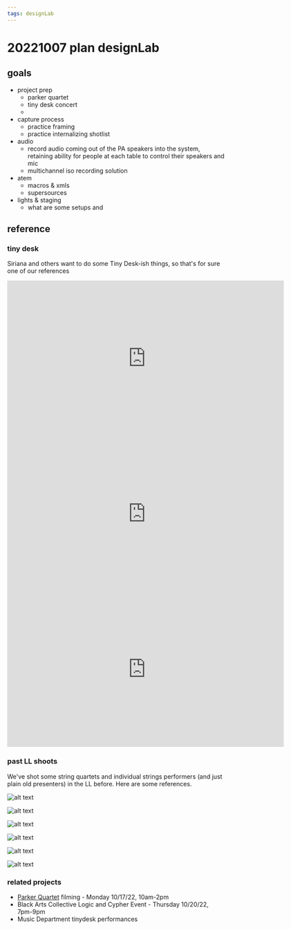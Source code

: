 ```yaml
---
tags: designLab
---
```

# 20221007 plan designLab


## goals

- project prep
    - parker quartet
    - tiny desk concert
    - 
- capture process
    - practice framing
    - practice internalizing shotlist
- audio
    - record audio coming out of the PA speakers into the system, retaining ability for people at each table to control their speakers and mic
    - multichannel iso recording solution
- atem
    - macros & xmls
    - supersources
- lights & staging
    - what are some setups and 
    

## reference

### tiny desk

Siriana and others want to do some Tiny Desk-ish things, so that's for sure one of our references


<iframe width="640" height="360" src="https://www.youtube.com/embed/DFiLdByWIDY" title="YouTube video player" frameborder="0" allow="accelerometer; autoplay; clipboard-write; encrypted-media; gyroscope; picture-in-picture" allowfullscreen></iframe>

<iframe width="640" height="360" src="https://www.youtube.com/embed/e07bI5rz6FY" title="YouTube video player" frameborder="0" allow="accelerometer; autoplay; clipboard-write; encrypted-media; gyroscope; picture-in-picture" allowfullscreen></iframe>

<iframe width="640" height="360" src="https://www.youtube.com/embed/EFiJHEYomqo" title="YouTube video player" frameborder="0" allow="accelerometer; autoplay; clipboard-write; encrypted-media; gyroscope; picture-in-picture" allowfullscreen></iframe>



### past LL shoots

We've shot some string quartets and individual strings performers (and just plain old presenters) in the LL before. Here are some references.

![alt text](https://files.slack.com/files-pri/T0HTW3H0V-F045E1XDR0E/tessa-presentation.jpg?pub_secret=01d17e6c6e)

![alt text](https://files.slack.com/files-pri/T0HTW3H0V-F04564MHL31/30478566921_7d557da28e_k.jpg?pub_secret=ac1f3f54dc)

![alt text](https://files.slack.com/files-pri/T0HTW3H0V-F045E30PERL/30267414790_008c91ac70_k.jpg?pub_secret=fabae60e10)

![alt text](https://files.slack.com/files-pri/T0HTW3H0V-F045E37NTRC/30478564251_1391d18799_c.jpg?pub_secret=4050f8c49b)

![alt text](https://files.slack.com/files-pri/T0HTW3H0V-F045P582W68/30478565151_4c23c686cf_k.jpg?pub_secret=34c90f4e62)

![alt text](https://files.slack.com/files-pri/T0HTW3H0V-F045ZAP3517/30478563671_6300a1b204_k.jpg?pub_secret=f8faa8f556)



### related projects
* [Parker Quartet](https://parkerquartet.com/) filming - Monday 10/17/22, 10am-2pm
* Black Arts Collective Logic and Cypher Event - Thursday 10/20/22, 7pm-9pm
* Music Department tinydesk performances


